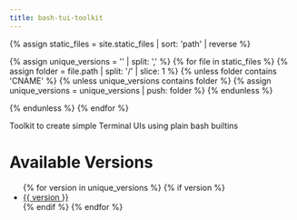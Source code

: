 ```yaml
---
title: bash-tui-toolkit
---
```

{% assign static_files = site.static_files | sort: 'path' | reverse  %}

{% assign unique_versions = '' | split: ',' %} <!-- Initialize an empty array -->
{% for file in static_files %}
{% assign folder = file.path | split: '/' | slice: 1  %}
{% unless folder contains 'CNAME' %}
{% unless unique_versions contains folder %}
{% assign unique_versions = unique_versions | push: folder %}
{% endunless %}

{% endunless %}
{% endfor %}

Toolkit to create simple Terminal UIs using plain bash builtins

<h1>Available Versions</h1>
<ul>
  {% for version in unique_versions %}
    {% if version %}
        <li><a class="index-link" href="{{ site.baseurl }}/{{version}}/docs">{{ version }}</a></li>
    {% endif %}
  {% endfor %}
</ul>
